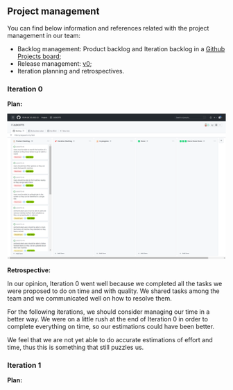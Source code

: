 
## Project management

You can find below information and references related with the project management in our team: 

* Backlog management: Product backlog and Iteration backlog in a [Github Projects board](https://github.com/orgs/FEUP-LEIC-ES-2022-23/projects/37);
* Release management: [v0](https://github.com/FEUP-LEIC-ES-2022-23/2LEIC07T5/releases/tag/v0);
* Iteration planning and retrospectives.

### Iteration 0

**Plan:**

![End of Iteration 0](/images/iteration0end.png)

**Retrospective:**

In our opinion, Iteration 0 went well because we completed all the tasks we were proposed to do on time and with quality. We shared tasks among the team and we communicated well on how to resolve them.

For the following iterations, we should consider managing our time in a better way. We were on a little rush at the end of Iteration 0 in order to complete everything on time, so our estimations could have been better.

We feel that we are not yet able to do accurate estimations of effort and time, thus this is something that still puzzles us.

### Iteration 1

**Plan:**

